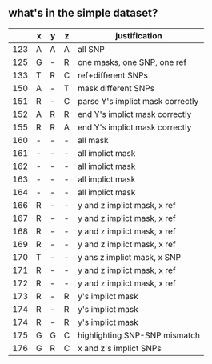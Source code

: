 ## what's in the simple dataset?

|     | x | y | z | justification                    |
|-----|---|---|---|----------------------------------|
| 123 | A | A | A | all SNP                          |
| 125 | G | - | R | one masks, one SNP, one ref      |
| 133 | T | R | C | ref+different SNPs               |
| 150 | A | - | T | mask different SNPs              |
| 151 | R | - | C | parse Y's implict mask correctly |
| 152 | A | R | R | end Y's implict mask correctly   |
| 155 | R | R | A | end Y's implict mask correctly   |
| 160 | - | - | - | all mask                         |
| 161 | - | - | - | all implict mask                 |
| 162 | - | - | - | all implict mask                 |
| 163 | - | - | - | all implict mask                 |
| 164 | - | - | - | all implict mask                 |
| 166 | R | - | - | y and z implict mask, x ref      |
| 167 | R | - | - | y and z implict mask, x ref      |
| 168 | R | - | - | y and z implict mask, x ref      |
| 169 | R | - | - | y and z implict mask, x ref      |
| 170 | T | - | - | y ans z implict mask, x SNP      |
| 171 | R | - | - | y and z implict mask, x ref      |
| 172 | R | - | - | y and z implict mask, x ref      |
| 173 | R | - | R | y's implict mask                 |
| 174 | R | - | R | y's implict mask                 |
| 174 | R | - | R | y's implict mask                 |
| 175 | G | G | C | highlighting SNP-SNP mismatch    |
| 176 | G | R | C | x and z's implict SNPs           |